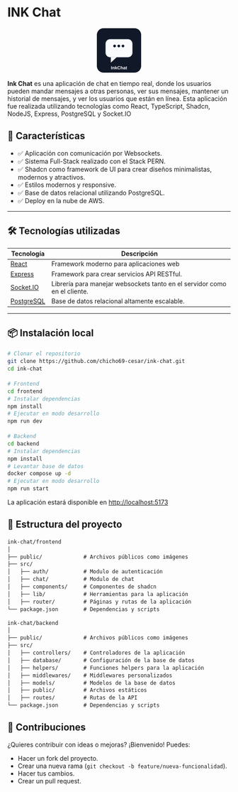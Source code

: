 # INK Chat

<div style="width: 100%; display: flex; justify-content: center; margin-block: 1rem;">
  <img src="./assets/favicon.svg" width="100" height="100" />
</div>

**Ink Chat** es una aplicación de chat en tiempo real, donde los usuarios pueden mandar mensajes a otras personas, ver sus mensajes, mantener un historial de mensajes, y ver los usuarios que están en línea. Esta aplicación fue realizada utilizando tecnologías como React, TypeScript, Shadcn, NodeJS, Express, PostgreSQL y Socket.IO

<!-- 🔗 **Visítalo aquí:** [Interstellar Code](https://ink-chat.netlify.app) -->

## 🚀 Características

- ✅ Aplicación con comunicación por Websockets.
- ✅ Sistema Full-Stack realizado con el Stack PERN.
- ✅ Shadcn como framework de UI para crear diseños minimalistas, modernos y atractivos.
- ✅ Estilos modernos y responsive.
- ✅ Base de datos relacional utilizando PostgreSQL.
- ✅ Deploy en la nube de AWS.

---

## 🛠️ Tecnologías utilizadas

| Tecnología | Descripción |
|------------|-------------|
| [React](https://react.dev/) | Framework moderno para aplicaciones web |
| [Express](https://expressjs.com/) | Framework para crear servicios API RESTful. |
| [Socket.IO](https://socket.io/) | Librería para manejar websockets tanto en el servidor como en el cliente. |
| [PostgreSQL](https://www.postgresql.org/) | Base de datos relacional altamente escalable. |

---

## 📦 Instalación local

```bash
# Clonar el repositorio
git clone https://github.com/chicho69-cesar/ink-chat.git
cd ink-chat

# Frontend
cd frontend
# Instalar dependencias
npm install
# Ejecutar en modo desarrollo
npm run dev

# Backend
cd backend
# Instalar dependencias
npm install
# Levantar base de datos
docker compose up -d
# Ejecutar en modo desarrollo
npm run start
```

La aplicación estará disponible en <http://localhost:5173>

## 📂 Estructura del proyecto

```txt
ink-chat/frontend
│
├── public/             # Archivos públicos como imágenes
├── src/
│   ├── auth/           # Modulo de autenticación
│   ├── chat/           # Modulo de chat
│   ├── components/     # Componentes de shadcn
│   ├── lib/            # Herramientas para la aplicación
│   ├── router/         # Páginas y rutas de la aplicación
└── package.json        # Dependencias y scripts
```

```txt
ink-chat/backend
│
├── public/             # Archivos públicos como imágenes
├── src/
│   ├── controllers/    # Controladores de la aplicación
│   ├── database/       # Configuración de la base de datos
│   ├── helpers/        # Funciones helpers para la aplicación
│   ├── middlewares/    # Middlewares personalizados
│   ├── models/         # Modelos de la base de datos
│   ├── public/         # Archivos estáticos
│   ├── routes/         # Rutas de la API
└── package.json        # Dependencias y scripts
```

## 🤝 Contribuciones

¿Quieres contribuir con ideas o mejoras? ¡Bienvenido! Puedes:

- Hacer un fork del proyecto.
- Crear una nueva rama (`git checkout -b feature/nueva-funcionalidad`).
- Hacer tus cambios.
- Crear un pull request.
